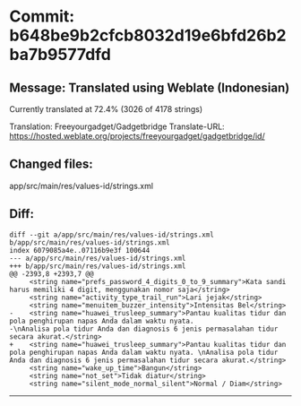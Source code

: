 # Commit: b648be9b2cfcb8032d19e6bfd26b2ba7b9577dfd
## Message: Translated using Weblate (Indonesian)

Currently translated at 72.4% (3026 of 4178 strings)

Translation: Freeyourgadget/Gadgetbridge
Translate-URL: https://hosted.weblate.org/projects/freeyourgadget/gadgetbridge/id/
## Changed files:
app/src/main/res/values-id/strings.xml

## Diff:
```
diff --git a/app/src/main/res/values-id/strings.xml b/app/src/main/res/values-id/strings.xml
index 6079085a4e..07116b9e3f 100644
--- a/app/src/main/res/values-id/strings.xml
+++ b/app/src/main/res/values-id/strings.xml
@@ -2393,8 +2393,7 @@
     <string name="prefs_password_4_digits_0_to_9_summary">Kata sandi harus memiliki 4 digit, menggunakan nomor saja</string>
     <string name="activity_type_trail_run">Lari jejak</string>
     <string name="menuitem_buzzer_intensity">Intensitas Bel</string>
-    <string name="huawei_trusleep_summary">Pantau kualitas tidur dan pola penghirupan napas Anda dalam waktu nyata.
-\nAnalisa pola tidur Anda dan diagnosis 6 jenis permasalahan tidur secara akurat.</string>
+    <string name="huawei_trusleep_summary">Pantau kualitas tidur dan pola penghirupan napas Anda dalam waktu nyata. \nAnalisa pola tidur Anda dan diagnosis 6 jenis permasalahan tidur secara akurat.</string>
     <string name="wake_up_time">Bangun</string>
     <string name="not_set">Tidak diatur</string>
     <string name="silent_mode_normal_silent">Normal / Diam</string>
```
-----------------------------------
